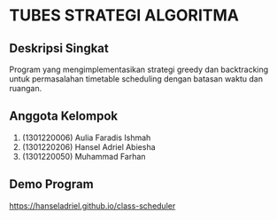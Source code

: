 # TUBES STRATEGI ALGORITMA

## Deskripsi Singkat
Program yang mengimplementasikan strategi greedy dan backtracking untuk permasalahan timetable scheduling dengan batasan waktu dan ruangan.

## Anggota Kelompok
1. (1301220006) Aulia Faradis Ishmah	
2. (1301220206) Hansel Adriel Abiesha
3. (1301220050) Muhammad Farhan

## Demo Program
https://hanseladriel.github.io/class-scheduler
